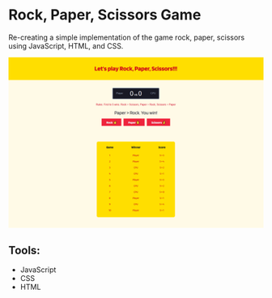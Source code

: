 # Rock, Paper, Scissors Game

Re-creating a simple implementation of the game rock, paper, scissors using JavaScript, HTML, and CSS.

![Screenshot](/images/rps-img.png)

## Tools:

- JavaScript
- CSS
- HTML
